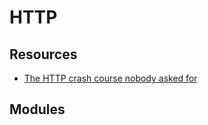 HTTP
===

Resources
---

- [The HTTP crash course nobody asked for][1]

<!-- Links -->
[1]: https://fasterthanli.me/articles/the-http-crash-course-nobody-asked-for

<!-- Links end -->


Modules
---

